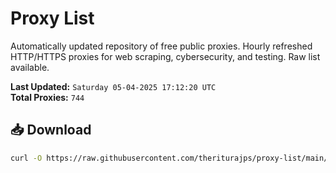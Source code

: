 # Proxy List

Automatically updated repository of free public proxies. Hourly refreshed HTTP/HTTPS proxies for web scraping, cybersecurity, and testing. Raw list available.

**Last Updated:** `Saturday 05-04-2025 17:12:20 UTC`  
**Total Proxies:** `744`

## 📥 Download
```bash
curl -O https://raw.githubusercontent.com/theriturajps/proxy-list/main/proxies.txt
